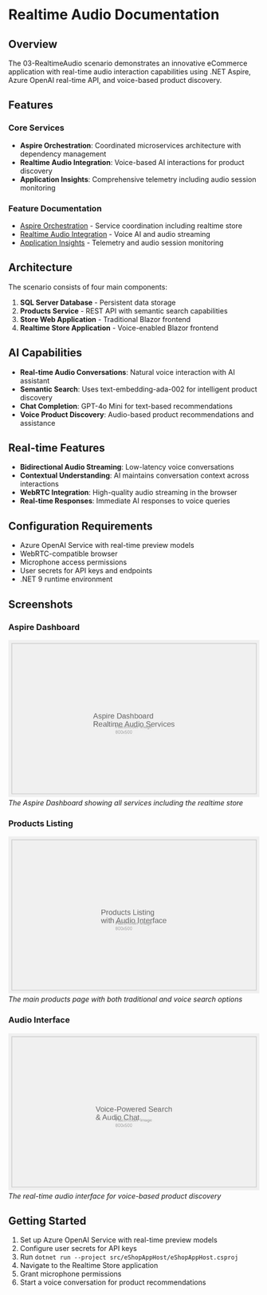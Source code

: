 # Realtime Audio Documentation

## Overview
The 03-RealtimeAudio scenario demonstrates an innovative eCommerce application with real-time audio interaction capabilities using .NET Aspire, Azure OpenAI real-time API, and voice-based product discovery.

## Features

### Core Services
- **Aspire Orchestration**: Coordinated microservices architecture with dependency management
- **Realtime Audio Integration**: Voice-based AI interactions for product discovery
- **Application Insights**: Comprehensive telemetry including audio session monitoring

### Feature Documentation
- [Aspire Orchestration](aspire-orchestration.md) - Service coordination including realtime store
- [Realtime Audio Integration](realtime-audio-integration.md) - Voice AI and audio streaming
- [Application Insights](application-insights.md) - Telemetry and audio session monitoring

## Architecture
The scenario consists of four main components:
1. **SQL Server Database** - Persistent data storage
2. **Products Service** - REST API with semantic search capabilities
3. **Store Web Application** - Traditional Blazor frontend
4. **Realtime Store Application** - Voice-enabled Blazor frontend

## AI Capabilities
- **Real-time Audio Conversations**: Natural voice interaction with AI assistant
- **Semantic Search**: Uses text-embedding-ada-002 for intelligent product discovery
- **Chat Completion**: GPT-4o Mini for text-based recommendations
- **Voice Product Discovery**: Audio-based product recommendations and assistance

## Real-time Features
- **Bidirectional Audio Streaming**: Low-latency voice conversations
- **Contextual Understanding**: AI maintains conversation context across interactions
- **WebRTC Integration**: High-quality audio streaming in the browser
- **Real-time Responses**: Immediate AI responses to voice queries

## Configuration Requirements
- Azure OpenAI Service with real-time preview models
- WebRTC-compatible browser
- Microphone access permissions
- User secrets for API keys and endpoints
- .NET 9 runtime environment

## Screenshots

### Aspire Dashboard
![Aspire Dashboard](images/dashboard.jpg)
*The Aspire Dashboard showing all services including the realtime store*

### Products Listing
![Products Page](images/products.jpg)
*The main products page with both traditional and voice search options*

### Audio Interface
![Audio Search Interface](images/search.jpg)
*The real-time audio interface for voice-based product discovery*

## Getting Started
1. Set up Azure OpenAI Service with real-time preview models
2. Configure user secrets for API keys
3. Run `dotnet run --project src/eShopAppHost/eShopAppHost.csproj`
4. Navigate to the Realtime Store application
5. Grant microphone permissions
6. Start a voice conversation for product recommendations